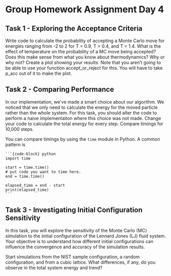 # Group Homework Assignment Day 4

## Task 1 - Exploring the Acceptance Criteria
Write code to calculate the probability of accepting a Monte Carlo move for energies ranging from -2 to 2 for T = 0.9, T = 0.4, and T = 1.4. 
What is the effect of temperature on the probability of a MC move being accepted? Does this make sense from what you know about thermodynamics? Why or why not? Create a plot showing your results. Note that you aren’t going to be able to use your function accept_or_reject for this. You will have to take p_acc out of it to make the plot.

## Task 2 - Comparing Performance
In our implementation, we've made a smart choice about our algorithm. 
We noticed that we only need to calculate the energy for the moved particle rather than the whole system.
For this task, you should alter the code to perform a naive implementaiton where this choice was not made. 
Change your code to calculate the total energy for every step. 
Compare timings for 10,000 steps.

You can compare timings by using the `time` module in Python. 
A common pattern is 

````{tab-set-code}
```{code-block} python
import time

start = time.time()
# put code you want to time here.
end = time.time()

elapsed_time = end - start
print(elapsed_time)
```
````

## Task 3 - Investigating Initial Configuration Sensitivity
In this task, you will explore the sensitivity of the Monte Carlo (MC) simulation to the initial configuration of the Lennard Jones (LJ) fluid system. Your objective is to understand how different initial configurations can influence the convergence and accuracy of the simulation results.

Start simulations from the NIST sample configuration, a random configuration, and from a cubic lattice. 
What differences, if any, do you observe in the total system energy and trend?